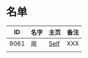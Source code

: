 
# 名单

|  ID    |  名字    |  主页    | 备注     |
| ---- | ---- | ---- | ---- |
| 9061 |  周    | [Self](9061.md) | XXX    |
|      |      |      |      |

